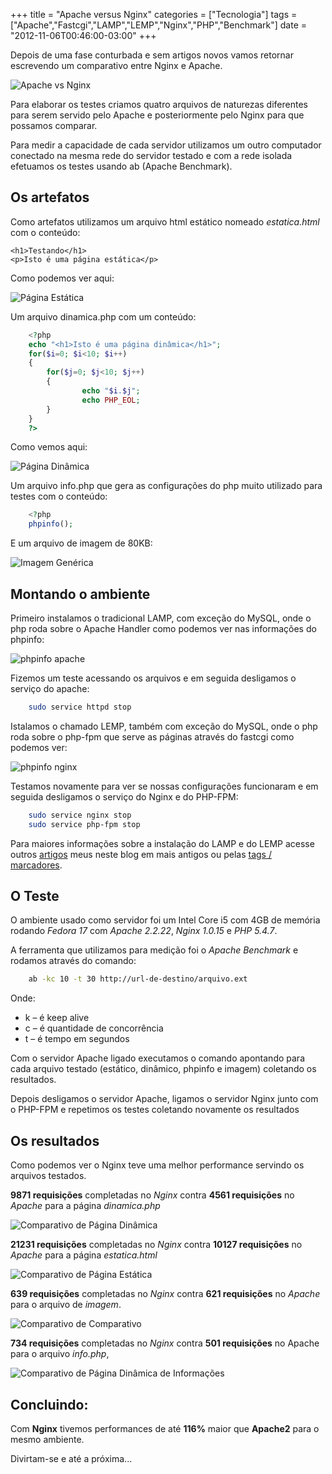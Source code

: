 +++
title = "Apache versus Nginx"
categories = ["Tecnologia"]
tags = ["Apache","Fastcgi","LAMP","LEMP","Nginx","PHP","Benchmark"]
date = "2012-11-06T00:46:00-03:00"
+++

Depois de uma fase conturbada e sem artigos novos vamos retornar
escrevendo um comparativo entre Nginx e Apache.

<img class="img-responsive img-thumbnail" title="Apache vs Nginx" alt="Apache vs Nginx" src='/assets/images/apache_vs_nginx.png' />

Para elaborar os testes criamos quatro arquivos de naturezas diferentes para
serem servido pelo Apache e posteriormente pelo Nginx para que
possamos comparar.

<!--continua-->

Para medir a capacidade de cada servidor utilizamos um outro computador
conectado na mesma rede do servidor testado e com a rede isolada
efetuamos os testes usando ab (Apache Benchmark).

## Os artefatos

Como artefatos utilizamos um arquivo html estático nomeado
*estatica.html* com o conteúdo:

    <h1>Testando</h1>
    <p>Isto é uma página estática</p>

Como podemos ver aqui:

<img class="img-responsive img-thumbnail" title="Página Estática" alt="Página Estática" src='/assets/images/apache-estatica.png' />

Um arquivo dinamica.php com um conteúdo:

~~~ php
    <?php
    echo "<h1>Isto é uma página dinâmica</h1>";
    for($i=0; $i<10; $i++)
    {
        for($j=0; $j<10; $j++)
        {
                echo "$i.$j";
                echo PHP_EOL;
        }
    }
    ?>
~~~

Como vemos aqui:

<img class="img-responsive img-thumbnail" title="Página Dinâmica" alt="Página Dinâmica" src='/assets/images/apache-dinamica.png' />

Um arquivo info.php que gera as configurações do php muito utilizado para
testes com o conteúdo:

~~~ php
    <?php
    phpinfo();
~~~

E um arquivo de imagem de 80KB:

<img class="img-responsive img-thumbnail" title="Imagem Genérica" alt="Imagem Genérica" src='/assets/images/imagem.jpg' />

## Montando o ambiente

Primeiro instalamos o tradicional LAMP, com exceção do MySQL, onde o
php roda sobre o Apache Handler como podemos ver nas informações do phpinfo:

<img class="img-responsive img-thumbnail" title="phpinfo apache" alt="phpinfo apache" src='/assets/images/info-apache.png' />

Fizemos um teste acessando os arquivos e em seguida desligamos o
serviço do apache:

~~~ bash
    sudo service httpd stop
~~~

Istalamos o chamado LEMP, também com exceção do MySQL, onde o php roda
sobre o php-fpm que serve as páginas através do fastcgi como podemos ver:

<img class="img-responsive img-thumbnail" title="phpinfo nginx" alt="phpinfo nginx" src='/assets/images/nginx-info.png' />

Testamos novamente para ver se nossas configurações funcionaram e em
seguida desligamos o serviço do Nginx e do PHP-FPM:

~~~ bash
    sudo service nginx stop
    sudo service php-fpm stop
~~~

Para maiores informações sobre a instalação do LAMP e do LEMP
acesse outros [artigos](/index.html) 
meus neste blog em mais antigos ou pelas [tags / marcadores](/categorias/tecnologia).

## O Teste
O ambiente usado como servidor foi um Intel Core i5 com 4GB de memória
rodando *Fedora 17* com *Apache 2.2.22*, *Nginx 1.0.15* e *PHP 5.4.7*.

A ferramenta que utilizamos para medição foi o *Apache Benchmark*
e rodamos através do comando:

~~~ bash
    ab -kc 10 -t 30 http://url-de-destino/arquivo.ext
~~~

Onde:

- k – é keep alive
- c – é quantidade de concorrência
- t – é tempo em segundos

Com o servidor Apache ligado executamos o comando apontando para
cada arquivo testado (estático, dinâmico, phpinfo e imagem)
coletando os resultados.

Depois desligamos o servidor Apache, ligamos o servidor Nginx
junto com o PHP-FPM e repetimos os testes coletando novamente
os resultados

## Os resultados

Como podemos ver o Nginx teve uma melhor performance
servindo os arquivos testados.

**9871 requisições** completadas no *Nginx* contra **4561 requisições**
no *Apache* para a página *dinamica.php*

<img class="img-responsive img-thumbnail" title="Comparativo de Página Dinâmica" alt="Comparativo de Página Dinâmica" src='/assets/images/comp-dinamica.png' />

**21231 requisições** completadas no *Nginx* contra **10127 requisições** no
*Apache* para a página *estatica.html*

<img class="img-responsive img-thumbnail" title="Comparativo de Página Estática" alt="Comparativo de Página Estática" src='/assets/images/comp-estatica.png' />

**639 requisições** completadas no *Nginx* contra **621 requisições** no
*Apache* para o arquivo de *imagem*.

<img class="img-responsive img-thumbnail" title="Comparativo de Comparativo" alt="Comparativo de Comparativo" src='/assets/images/comp-imagem.png' />

**734 requisições** completadas no *Nginx* contra **501 requisições** no
Apache para o arquivo *info.php*,

<img class="img-responsive img-thumbnail" title="Comparativo de Página Dinâmica de Informações" alt="Comparativo de Página Dinâmica de Informações" src='/assets/images/comp-info.png' />

## Concluindo:
Com **Nginx** tivemos performances de até **116%** maior que **Apache2** para
o mesmo ambiente.

Divirtam-se e até a próxima...
